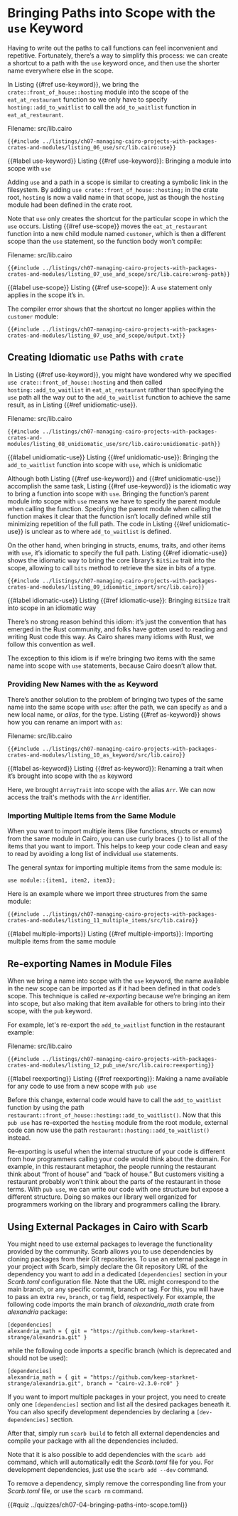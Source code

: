 # Bringing Paths into Scope with the `use` Keyword

Having to write out the paths to call functions can feel inconvenient and repetitive. Fortunately, there’s a way to simplify this process: we can create a shortcut to a path with the `use` keyword once, and then use the shorter name everywhere else in the scope.

In Listing {{#ref use-keyword}}, we bring the `crate::front_of_house::hosting` module into the
scope of the `eat_at_restaurant` function so we only have to specify
`hosting::add_to_waitlist` to call the `add_to_waitlist` function in
`eat_at_restaurant`.

<span class="filename">Filename: src/lib.cairo</span>

```cairo
{{#include ../listings/ch07-managing-cairo-projects-with-packages-crates-and-modules/listing_06_use/src/lib.cairo:use}}
```

{{#label use-keyword}}
<span class="caption">Listing {{#ref use-keyword}}: Bringing a module into scope with `use`</span>

Adding `use` and a path in a scope is similar to creating a symbolic link in the filesystem. By adding `use crate::front_of_house::hosting;` in the crate root, `hosting` is now a valid name in that scope, just as though the `hosting` module had been defined in the crate root.

Note that `use` only creates the shortcut for the particular scope in which the `use` occurs. Listing {{#ref  use-scope}} moves the `eat_at_restaurant` function into a new child module named `customer`, which is then a different scope than the `use`
statement, so the function body won’t compile:

<span class="filename">Filename: src/lib.cairo</span>

```cairo
{{#include ../listings/ch07-managing-cairo-projects-with-packages-crates-and-modules/listing_07_use_and_scope/src/lib.cairo:wrong-path}}
```

{{#label use-scope}}
<span class="caption">Listing {{#ref  use-scope}}: A `use` statement only applies in the scope it’s in.</span>

The compiler error shows that the shortcut no longer applies within the `customer` module:

```shell
{{#include ../listings/ch07-managing-cairo-projects-with-packages-crates-and-modules/listing_07_use_and_scope/output.txt}}
```

## Creating Idiomatic `use` Paths with `crate`

In Listing {{#ref use-keyword}}, you might have wondered why we specified `use crate::front_of_house::hosting`
and then called `hosting::add_to_waitlist` in `eat_at_restaurant` rather than specifying the `use` path all the way out to
the `add_to_waitlist` function to achieve the same result, as in Listing {{#ref unidiomatic-use}}.

<span class="filename">Filename: src/lib.cairo</span>

```cairo
{{#include ../listings/ch07-managing-cairo-projects-with-packages-crates-and-modules/listing_08_unidiomatic_use/src/lib.cairo:unidiomatic-path}}
```

{{#label unidiomatic-use}}
<span class="caption">Listing {{#ref unidiomatic-use}}: Bringing the `add_to_waitlist` function into scope with `use`, which is unidiomatic</span>

Although both Listing {{#ref use-keyword}} and {{#ref unidiomatic-use}} accomplish the same task, Listing {{#ref use-keyword}} is
the idiomatic way to bring a function into scope with `use`. Bringing the
function’s parent module into scope with `use` means we have to specify the
parent module when calling the function. Specifying the parent module when
calling the function makes it clear that the function isn’t locally defined
while still minimizing repetition of the full path. The code in Listing {{#ref unidiomatic-use}} is
unclear as to where `add_to_waitlist` is defined.

On the other hand, when bringing in structs, enums, traits, and other items with `use`, it’s idiomatic to specify the full path. Listing {{#ref idiomatic-use}} shows the idiomatic way to bring the core library’s `BitSize` trait into the scope, allowing to call `bits` method to retrieve the size in bits of a type.

```cairo
{{#include ../listings/ch07-managing-cairo-projects-with-packages-crates-and-modules/listing_09_idiomatic_import/src/lib.cairo}}
```

{{#label idiomatic-use}}
<span class="caption">Listing {{#ref idiomatic-use}}: Bringing `BitSize` trait into scope in an idiomatic way</span>

There’s no strong reason behind this idiom: it’s just the convention that has
emerged in the Rust community, and folks have gotten used to reading and writing Rust code this way.
As Cairo shares many idioms with Rust, we follow this convention as well.

The exception to this idiom is if we’re bringing two items with the same name
into scope with `use` statements, because Cairo doesn’t allow that.

### Providing New Names with the `as` Keyword

There’s another solution to the problem of bringing two types of the same name
into the same scope with `use`: after the path, we can specify `as` and a new
local name, or _alias_, for the type. Listing {{#ref as-keyword}} shows how you can rename an import with `as`:

<span class="filename">Filename: src/lib.cairo</span>

```cairo
{{#include ../listings/ch07-managing-cairo-projects-with-packages-crates-and-modules/listing_10_as_keyword/src/lib.cairo}}
```

{{#label as-keyword}}
<span class="caption">Listing {{#ref as-keyword}}: Renaming a trait when it’s brought into scope with the `as` keyword</span>

Here, we brought `ArrayTrait` into scope with the alias `Arr`. We can now access the trait's methods with the `Arr` identifier.

### Importing Multiple Items from the Same Module

When you want to import multiple items (like functions, structs or enums)
from the same module in Cairo, you can use curly braces `{}` to list all of
the items that you want to import. This helps to keep your code clean and easy
to read by avoiding a long list of individual `use` statements.

The general syntax for importing multiple items from the same module is:

```cairo
use module::{item1, item2, item3};
```

Here is an example where we import three structures from the same module:

```cairo
{{#include ../listings/ch07-managing-cairo-projects-with-packages-crates-and-modules/listing_11_multiple_items/src/lib.cairo}}
```

{{#label multiple-imports}}
<span class="caption">Listing {{#ref multiple-imports}}: Importing multiple items from the same module</span>

## Re-exporting Names in Module Files

When we bring a name into scope with the `use` keyword, the name available in
the new scope can be imported as if it had been defined in that code’s scope.
This technique is called _re-exporting_ because we’re bringing an item into scope,
but also making that item available for others to bring into their scope, with the `pub` keyword.

For example, let's re-export the `add_to_waitlist` function in the restaurant example:

<span class="filename">Filename: src/lib.cairo</span>

```cairo
{{#include ../listings/ch07-managing-cairo-projects-with-packages-crates-and-modules/listing_12_pub_use/src/lib.cairo:reexporting}}
```

{{#label reexporting}}
<span class="caption">Listing {{#ref reexporting}}: Making a name available for any code to use from a new scope with `pub use`</span>

Before this change, external code would have to call the `add_to_waitlist`
function by using the path `restaurant::front_of_house::hosting::add_to_waitlist()`.
Now that this `pub use` has re-exported the `hosting` module from the root module, external code
can now use the path `restaurant::hosting::add_to_waitlist()` instead.

Re-exporting is useful when the internal structure of your code is different
from how programmers calling your code would think about the domain. For
example, in this restaurant metaphor, the people running the restaurant think
about “front of house” and “back of house.” But customers visiting a restaurant
probably won’t think about the parts of the restaurant in those terms. With
`pub use`, we can write our code with one structure but expose a different
structure. Doing so makes our library well organized for programmers working on
the library and programmers calling the library.

## Using External Packages in Cairo with Scarb

You might need to use external packages to leverage the functionality provided by the community. Scarb allows you to use dependencies by cloning packages from their Git repositories. To use an external package in your project with Scarb, simply declare the Git repository URL of the dependency you want to add in a dedicated `[dependencies]` section in your _Scarb.toml_ configuration file. Note that the URL might correspond to the main branch, or any specific commit, branch or tag. For this, you will have to pass an extra `rev`, `branch`, or `tag` field, respectively. For example, the following code imports the main branch of _alexandria_math_ crate from _alexandria_ package:

```cairo
[dependencies]
alexandria_math = { git = "https://github.com/keep-starknet-strange/alexandria.git" }
```

while the following code imports a specific branch (which is deprecated and should not be used):

```cairo
[dependencies]
alexandria_math = { git = "https://github.com/keep-starknet-strange/alexandria.git", branch = "cairo-v2.3.0-rc0" }
```

If you want to import multiple packages in your project, you need to create only one `[dependencies]` section and list all the desired packages beneath it. You can also specify development dependencies by declaring a `[dev-dependencies]` section.

After that, simply run `scarb build` to fetch all external dependencies and compile your package with all the dependencies included.

Note that it is also possible to add dependencies with the `scarb add` command, which will automatically edit the _Scarb.toml_ file for you. For development dependencies, just use the `scarb add --dev` command.

To remove a dependency, simply remove the corresponding line from your _Scarb.toml_ file, or use the `scarb rm` command.

{{#quiz ../quizzes/ch07-04-bringing-paths-into-scope.toml}}
